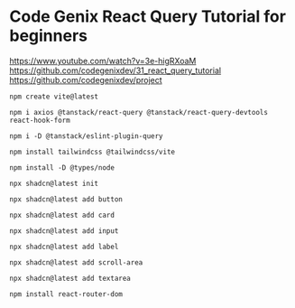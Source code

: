 # Code Genix React Query Tutorial for beginners

https://www.youtube.com/watch?v=3e-higRXoaM
https://github.com/codegenixdev/31_react_query_tutorial
https://github.com/codegenixdev/project

`npm create vite@latest`

`npm i axios @tanstack/react-query @tanstack/react-query-devtools react-hook-form`

`npm i -D @tanstack/eslint-plugin-query`

`npm install tailwindcss @tailwindcss/vite`

`npm install -D @types/node`

`npx shadcn@latest init`

`npx shadcn@latest add button`

`npx shadcn@latest add card`

`npx shadcn@latest add input`

`npx shadcn@latest add label`

`npx shadcn@latest add scroll-area`

`npx shadcn@latest add textarea`

`npm install react-router-dom`